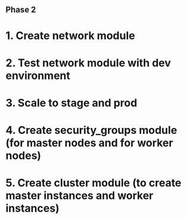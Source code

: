 ## Phase 2 
# 1. Create network module 
# 2. Test network module with dev environment
# 3. Scale to stage and prod
# 4. Create security_groups module (for master nodes and for worker nodes)
# 5. Create cluster module (to create master instances and worker instances)
